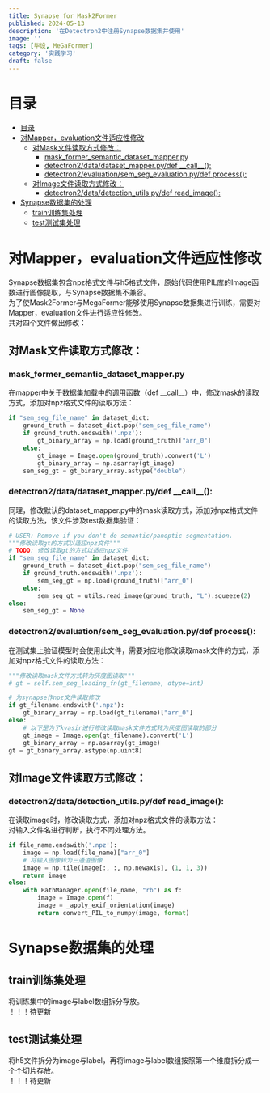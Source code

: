 ```yaml
---
title: Synapse for Mask2Former
published: 2024-05-13
description: '在Detectron2中注册Synapse数据集并使用'
image: ''
tags: [毕设, MeGaFormer]
category: '实践学习'
draft: false 
---
```

# 目录
- [目录](#目录)
- [对Mapper，evaluation文件适应性修改](#对mapperevaluation文件适应性修改)
  - [对Mask文件读取方式修改：](#对mask文件读取方式修改)
    - [mask\_former\_semantic\_dataset\_mapper.py](#mask_former_semantic_dataset_mapperpy)
    - [detectron2/data/dataset\_mapper.py/def \_\_call\_\_():](#detectron2datadataset_mapperpydef-__call__)
    - [detectron2/evaluation/sem\_seg\_evaluation.py/def process():](#detectron2evaluationsem_seg_evaluationpydef-process)
  - [对Image文件读取方式修改：](#对image文件读取方式修改)
    - [detectron2/data/detection\_utils.py/def read\_image():](#detectron2datadetection_utilspydef-read_image)
- [Synapse数据集的处理](#synapse数据集的处理)
  - [train训练集处理](#train训练集处理)
  - [test测试集处理](#test测试集处理)

# 对Mapper，evaluation文件适应性修改
Synapse数据集包含npz格式文件与h5格式文件，原始代码使用PIL库的Image函数进行图像提取，与Synapse数据集不兼容。  
为了使Mask2Former与MegaFormer能够使用Synapse数据集进行训练，需要对Mapper，evaluation文件进行适应性修改。  
共对四个文件做出修改：  
## 对Mask文件读取方式修改：
### mask_former_semantic_dataset_mapper.py
在mapper中关于数据集加载中的调用函数（def \_\_call_\_）中，修改mask的读取方式，添加对npz格式文件的读取方法：
```python
if "sem_seg_file_name" in dataset_dict:
    ground_truth = dataset_dict.pop("sem_seg_file_name")
    if ground_truth.endswith('.npz'):
        gt_binary_array = np.load(ground_truth)["arr_0"]
    else:  
        gt_image = Image.open(ground_truth).convert('L')
        gt_binary_array = np.asarray(gt_image)
    sem_seg_gt = gt_binary_array.astype("double")
```  

### detectron2/data/dataset_mapper.py/def \_\_call_\_():
同理，修改默认的dataset_mapper.py中的mask读取方式，添加对npz格式文件的读取方法，该文件涉及test数据集验证：
```python
# USER: Remove if you don't do semantic/panoptic segmentation.
"""修改读取gt的方式以适应npz文件"""
# TODO: 修改读取gt的方式以适应npz文件
if "sem_seg_file_name" in dataset_dict:
    ground_truth = dataset_dict.pop("sem_seg_file_name")
    if ground_truth.endswith('.npz'):
        sem_seg_gt = np.load(ground_truth)["arr_0"]
    else:
        sem_seg_gt = utils.read_image(ground_truth, "L").squeeze(2)
else:
    sem_seg_gt = None
```  

### detectron2/evaluation/sem_seg_evaluation.py/def process():
在测试集上验证模型时会使用此文件，需要对应地修改读取mask文件的方式，添加对npz格式文件的读取方法：  
```python
"""修改读取mask文件方式转为灰度图读取"""
# gt = self.sem_seg_loading_fn(gt_filename, dtype=int)

# 为synapse作npz文件读取修改
if gt_filename.endswith('.npz'):
    gt_binary_array = np.load(gt_filename)["arr_0"]
else:
    # 以下是为了kvasir进行修改读取mask文件方式转为灰度图读取的部分   
    gt_image = Image.open(gt_filename).convert('L')
    gt_binary_array = np.asarray(gt_image)
gt = gt_binary_array.astype(np.uint8)
```  
## 对Image文件读取方式修改：
### detectron2/data/detection_utils.py/def read_image():
在读取image时，修改读取方式，添加对npz格式文件的读取方法：  
对输入文件名进行判断，执行不同处理方法。
```python
if file_name.endswith('.npz'):
    image = np.load(file_name)["arr_0"]
    # 将输入图像转为三通道图像
    image = np.tile(image[:, :, np.newaxis], (1, 1, 3))
    return image
else:
    with PathManager.open(file_name, "rb") as f:
        image = Image.open(f)
        image = _apply_exif_orientation(image)
        return convert_PIL_to_numpy(image, format)
```  
# Synapse数据集的处理
## train训练集处理
将训练集中的image与label数组拆分存放。  
！！！待更新
## test测试集处理
将h5文件拆分为image与label，再将image与label数组按照第一个维度拆分成一个个切片存放。  
！！！待更新